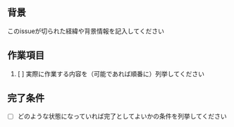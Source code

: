 ## 背景

このissueが切られた経緯や背景情報を記入してください

## 作業項目

1. [ ] 実際に作業する内容を（可能であれば順番に）列挙してください

## 完了条件

* [ ] どのような状態になっていれば完了としてよいかの条件を列挙してください